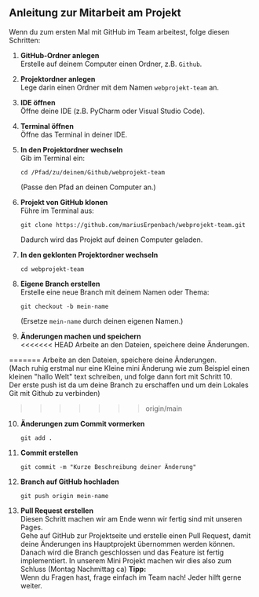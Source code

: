## Anleitung zur Mitarbeit am Projekt

Wenn du zum ersten Mal mit GitHub im Team arbeitest, folge diesen Schritten:

1. **GitHub-Ordner anlegen**  
   Erstelle auf deinem Computer einen Ordner, z.B. `Github`.

2. **Projektordner anlegen**  
   Lege darin einen Ordner mit dem Namen `webprojekt-team` an.

3. **IDE öffnen**  
   Öffne deine IDE (z.B. PyCharm oder Visual Studio Code).

4. **Terminal öffnen**  
   Öffne das Terminal in deiner IDE.

5. **In den Projektordner wechseln**  
   Gib im Terminal ein:  
   ```
   cd /Pfad/zu/deinem/Github/webprojekt-team
   ```
   (Passe den Pfad an deinen Computer an.)

6. **Projekt von GitHub klonen**  
   Führe im Terminal aus:  
   ```
   git clone https://github.com/mariusErpenbach/webprojekt-team.git
   ```
   Dadurch wird das Projekt auf deinen Computer geladen.

7. **In den geklonten Projektordner wechseln**  
   ```
   cd webprojekt-team
   ```

8. **Eigene Branch erstellen**  
   Erstelle eine neue Branch mit deinem Namen oder Thema:  
   ```
   git checkout -b mein-name
   ```
   (Ersetze `mein-name` durch deinen eigenen Namen.)

9. **Änderungen machen und speichern**  
<<<<<<< HEAD
   Arbeite an den Dateien, speichere deine Änderungen.
   
=======
   Arbeite an den Dateien, speichere deine Änderungen.<br/>
   (Mach ruhig erstmal nur eine Kleine mini Änderung wie zum Beispiel einen kleinen "hallo Welt" text schreiben, und folge dann fort mit Schritt 10.<br/> Der erste push ist da um deine Branch zu erschaffen und um dein Lokales Git mit Github zu verbinden)
>>>>>>> origin/main
10. **Änderungen zum Commit vormerken**  
    ```
    git add .
    ```

11. **Commit erstellen**  
    ```
    git commit -m "Kurze Beschreibung deiner Änderung"
    ```

12. **Branch auf GitHub hochladen**  
    ```
    git push origin mein-name
    ```

13. **Pull Request erstellen**  
    Diesen Schritt machen wir am Ende wenn wir fertig sind mit unseren Pages. <br/>
    Gehe auf GitHub zur Projektseite und erstelle einen Pull Request, damit deine Änderungen ins Hauptprojekt übernommen werden können.
    Danach wird die Branch geschlossen und das Feature ist fertig implementiert. In unserem Mini Projekt machen wir dies also zum Schluss (Montag Nachmittag ca)
**Tipp:**  
Wenn du Fragen hast, frage einfach im Team nach! Jeder hilft gerne weiter.
